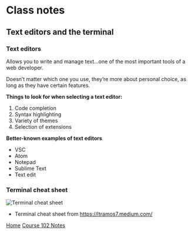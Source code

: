 # Class notes

## Text editors and the terminal

### Text editors

Allows you to write and manage text…one of the most important tools of a web developer.

Doesn’t matter which one you use, they’re more about personal choice, as long as they have
certain features.

**Things to look for when selecting a text editor:**

  1. Code completion
  2. Syntax highlighting
  3. Variety of themes
  4. Selection of extensions

**Better-known examples of text editors**

- VSC
- Atom
- Notepad
- Sublime Text
- Text edit

### Terminal cheat sheet

![Terminal cheat sheet](https://miro.medium.com/max/1400/1*CZ_83PbU9syxWpJw5k8CQQ.png)

- Terminal cheat sheet from <https://ltramos7.medium.com/>

[Home](/reading-notes)
[Course 102 Notes](102-notes.md)
